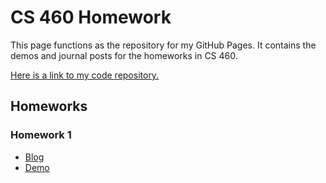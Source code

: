 # CS 460 Homework
This page functions as the repository for my GitHub Pages. It contains the demos and journal posts for the homeworks in CS 460.

[Here is a link to my code repository.](https://github.com/jhammett15/jhammett15.github.io)

## Homeworks

### Homework 1
- [Blog](https://jhammett15.github.io/HWK1/HWK1.html)
- [Demo](https://jhammett15.github.io/HWK1/Home.html)